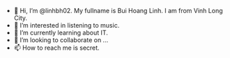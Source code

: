- 👋 Hi, I’m @linhbh02. My fullname is Bui Hoang Linh. I am from Vinh Long City.
- 👀 I’m interested in listening to music.
- 🌱 I’m currently learning about IT.
- 💞️ I’m looking to collaborate on ...
- 📫 How to reach me is secret.

<!---
linhbh02/linhbh02 is a ✨ special ✨ repository because its `README.md` (this file) appears on your GitHub profile.
You can click the Preview link to take a look at your changes.
--->
